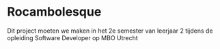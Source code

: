 # Rocambolesque

Dit project moeten we maken in het 2e semester van leerjaar 2 tijdens de opleiding Software Developer op MBO Utrecht
